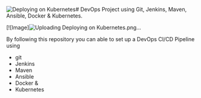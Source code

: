 ![Deploying on Kubernetes](https://github.com/vashanth-sri/CICD_with_Git-Jenkins-Ansible-Kubernetes/assets/121790761/eddde075-4aba-4c30-b72d-21b8624b8a19)# DevOps Project using Git, Jenkins, Maven, Ansible, Docker & Kubernetes.

[![Image]![Uploading Deploying on Kubernetes.png…]()


By following this repository you can able to set up a DevOps CI/CD Pipeline using
- git
- Jenkins
- Maven
- Ansible
- Docker &
- Kubernetes

